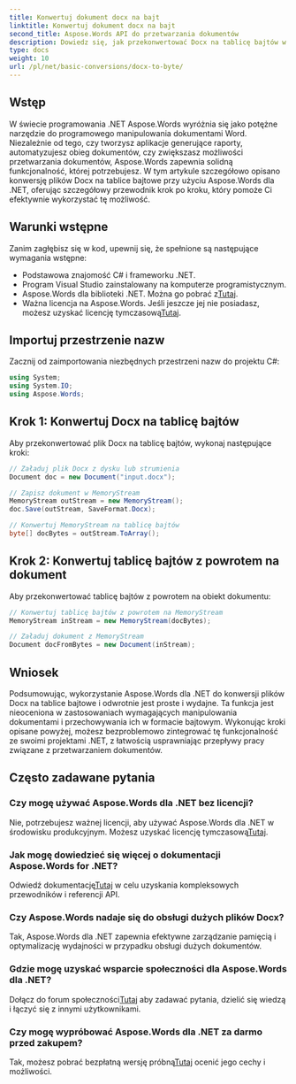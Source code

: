 ```yaml
---
title: Konwertuj dokument docx na bajt
linktitle: Konwertuj dokument docx na bajt
second_title: Aspose.Words API do przetwarzania dokumentów
description: Dowiedz się, jak przekonwertować Docx na tablicę bajtów w .NET przy użyciu Aspose.Words w celu wydajnego przetwarzania dokumentów. W zestawie instrukcja krok po kroku.
type: docs
weight: 10
url: /pl/net/basic-conversions/docx-to-byte/
---
```

## Wstęp

W świecie programowania .NET Aspose.Words wyróżnia się jako potężne narzędzie do programowego manipulowania dokumentami Word. Niezależnie od tego, czy tworzysz aplikacje generujące raporty, automatyzujesz obieg dokumentów, czy zwiększasz możliwości przetwarzania dokumentów, Aspose.Words zapewnia solidną funkcjonalność, której potrzebujesz. W tym artykule szczegółowo opisano konwersję plików Docx na tablice bajtowe przy użyciu Aspose.Words dla .NET, oferując szczegółowy przewodnik krok po kroku, który pomoże Ci efektywnie wykorzystać tę możliwość.

## Warunki wstępne

Zanim zagłębisz się w kod, upewnij się, że spełnione są następujące wymagania wstępne:
- Podstawowa znajomość C# i frameworku .NET.
- Program Visual Studio zainstalowany na komputerze programistycznym.
-  Aspose.Words dla biblioteki .NET. Można go pobrać z[Tutaj](https://releases.aspose.com/words/net/).
-  Ważna licencja na Aspose.Words. Jeśli jeszcze jej nie posiadasz, możesz uzyskać licencję tymczasową[Tutaj](https://purchase.aspose.com/temporary-license/).

## Importuj przestrzenie nazw

Zacznij od zaimportowania niezbędnych przestrzeni nazw do projektu C#:
```csharp
using System;
using System.IO;
using Aspose.Words;
```

## Krok 1: Konwertuj Docx na tablicę bajtów

Aby przekonwertować plik Docx na tablicę bajtów, wykonaj następujące kroki:
```csharp
// Załaduj plik Docx z dysku lub strumienia
Document doc = new Document("input.docx");

// Zapisz dokument w MemoryStream
MemoryStream outStream = new MemoryStream();
doc.Save(outStream, SaveFormat.Docx);

// Konwertuj MemoryStream na tablicę bajtów
byte[] docBytes = outStream.ToArray();
```

## Krok 2: Konwertuj tablicę bajtów z powrotem na dokument

Aby przekonwertować tablicę bajtów z powrotem na obiekt dokumentu:
```csharp
// Konwertuj tablicę bajtów z powrotem na MemoryStream
MemoryStream inStream = new MemoryStream(docBytes);

// Załaduj dokument z MemoryStream
Document docFromBytes = new Document(inStream);
```

## Wniosek

Podsumowując, wykorzystanie Aspose.Words dla .NET do konwersji plików Docx na tablice bajtowe i odwrotnie jest proste i wydajne. Ta funkcja jest nieoceniona w zastosowaniach wymagających manipulowania dokumentami i przechowywania ich w formacie bajtowym. Wykonując kroki opisane powyżej, możesz bezproblemowo zintegrować tę funkcjonalność ze swoimi projektami .NET, z łatwością usprawniając przepływy pracy związane z przetwarzaniem dokumentów.

## Często zadawane pytania

### Czy mogę używać Aspose.Words dla .NET bez licencji?
Nie, potrzebujesz ważnej licencji, aby używać Aspose.Words dla .NET w środowisku produkcyjnym. Możesz uzyskać licencję tymczasową[Tutaj](https://purchase.aspose.com/temporary-license/).

### Jak mogę dowiedzieć się więcej o dokumentacji Aspose.Words for .NET?
 Odwiedź dokumentację[Tutaj](https://reference.aspose.com/words/net/) w celu uzyskania kompleksowych przewodników i referencji API.

### Czy Aspose.Words nadaje się do obsługi dużych plików Docx?
Tak, Aspose.Words dla .NET zapewnia efektywne zarządzanie pamięcią i optymalizację wydajności w przypadku obsługi dużych dokumentów.

### Gdzie mogę uzyskać wsparcie społeczności dla Aspose.Words dla .NET?
 Dołącz do forum społeczności[Tutaj](https://forum.aspose.com/c/words/8) aby zadawać pytania, dzielić się wiedzą i łączyć się z innymi użytkownikami.

### Czy mogę wypróbować Aspose.Words dla .NET za darmo przed zakupem?
 Tak, możesz pobrać bezpłatną wersję próbną[Tutaj](https://releases.aspose.com/) ocenić jego cechy i możliwości.
